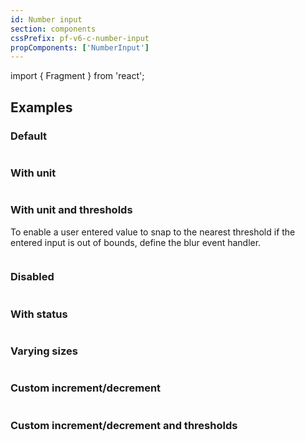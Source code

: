 ```yaml
---
id: Number input
section: components
cssPrefix: pf-v6-c-number-input
propComponents: ['NumberInput']
---
```


import { Fragment } from 'react';

## Examples

### Default

```ts file="./NumberInputDefault.tsx"
```

### With unit

```ts file="./NumberInputUnit.tsx"
```

### With unit and thresholds

To enable a user entered value to snap to the nearest threshold if the entered input is out of bounds, define the blur event handler.

```ts file="./NumberInputUnitThreshold.tsx"
```

### Disabled

```ts file="./NumberInputDisabled.tsx"
```

### With status

```ts file="./NumberInputWithStatus.tsx"
```

### Varying sizes

```ts file="./NumberInputVaryingSizes.tsx"
```

### Custom increment/decrement

```ts file="./NumberInputCustomStep.tsx"
```

### Custom increment/decrement and thresholds

```ts file="./NumberInputCustomStepAndThreshold.tsx"
```
